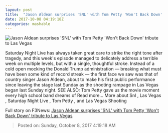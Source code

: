 ```yaml
---
layout: post
title:  "Jason Aldean surprises 'SNL' with Tom Petty 'Won't Back Down' tribute to Las Vegas"
date: 2017-10-08 04:19:18Z
categories: mashable
---
```


![Jason Aldean surprises 'SNL' with Tom Petty 'Won't Back Down' tribute to Las Vegas](https://i.amz.mshcdn.com/bFWI038FFnyhWW_3VOTuBFpBEdc=/1200x630/2017%2F10%2F08%2Fd2%2Fce0136126cf64ae680e629fb72e137e8.39014.jpg)

Saturday Night Live has always taken great care to strike the right tone after tragedy, and this week's episode managed to delicately address a terrible week on multiple levels, but with a single, thoughtful stroke. Instead of a cold open mocking the Donald Trump administration — breaking what must have been some kind of record streak — the first face we saw was that of country singer Jason Aldean, about to make his first public performance since leaving the stage last Sunday as the shooting rampage in Las Vegas began last Sunday night. SEE ALSO: Tom Petty gave us the movie moment every high school band dreams of Read more... More about Snl , Las Vegas , Saturday Night Live , Tom Petty , and Las Vegas Shooting


Full story on F3News: [Jason Aldean surprises 'SNL' with Tom Petty 'Won't Back Down' tribute to Las Vegas](http://www.f3nws.com/n/Cx3AuE)

> Posted on: Sunday, October 8, 2017 4:19:18 AM
